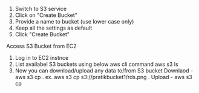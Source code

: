 1. Switch to S3 service
2. Click on "Create Bucket"
3. Provide a name to bucket (use lower case only)
4. Keep all the settings as default
5. Click "Create Bucket"


Access S3 Bucket from EC2
1. Log in to EC2 instnce
2. List availabel S3 buckets using below aws cli command
    aws s3 ls
3. Now you can download/upload any data to/from S3 bucket
    Downlaod - aws s3 cp <s3 URI> .
        ex. aws s3 cp s3://pratikbucket1/rds.png .
    Upload - aws s3 cp <local file name> <s3 URI>